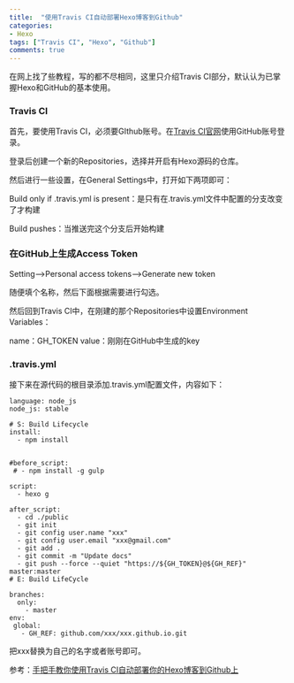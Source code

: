 ```yaml
---
title:  "使用Travis CI自动部署Hexo博客到Github"
categories:
- Hexo
tags: ["Travis CI", "Hexo", "Github"]
comments: true
---
```


在网上找了些教程，写的都不尽相同，这里只介绍Travis CI部分，默认认为已掌握Hexo和GitHub的基本使用。

### Travis CI

首先，要使用Travis CI，必须要GIthub账号。在[Travis CI官网](https://travis-ci.org)使用GitHub账号登录。

登录后创建一个新的Repositories，选择并开启有Hexo源码的仓库。

然后进行一些设置，在General Settings中，打开如下两项即可：

Build only if .travis.yml is present：是只有在.travis.yml文件中配置的分支改变了才构建

Build pushes：当推送完这个分支后开始构建

<!-- more -->

### 在GitHub上生成Access Token

Setting-->Personal access tokens-->Generate new token

随便填个名称，然后下面根据需要进行勾选。

然后回到Travis CI中，在刚建的那个Repositories中设置Environment Variables：

  name：GH_TOKEN
  value：刚刚在GitHub中生成的key

### .travis.yml

接下来在源代码的根目录添加.travis.yml配置文件，内容如下：

    language: node_js
    node_js: stable
    
    # S: Build Lifecycle
    install:
      - npm install
    
    
    #before_script:
     # - npm install -g gulp
    
    script:
      - hexo g
    
    after_script:
      - cd ./public
      - git init
      - git config user.name "xxx"
      - git config user.email "xxx@gmail.com"
      - git add .
      - git commit -m "Update docs"
      - git push --force --quiet "https://${GH_TOKEN}@${GH_REF}" master:master
    # E: Build LifeCycle
    
    branches:
      only:
        - master
    env:
     global:
       - GH_REF: github.com/xxx/xxx.github.io.git

把xxx替换为自己的名字或者账号即可。

参考：[手把手教你使用Travis CI自动部署你的Hexo博客到Github上](http://blog.csdn.net/woblog/article/details/51319364)
